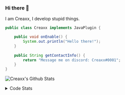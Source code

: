 ### Hi there 👋

I am Creaxx, I develop stupid things. 

```java
public class Creaxx implements JavaPlugin {

    public void onEnable() {
        System.out.println("Hello there!");
    }
    
    public String getContactInfo() {
        return "Message me on discord: Creaxx#0001";
    }
}
```

![Creaxx's Github Stats](https://github-readme-stats.vercel.app/api?username=CreaxxOG&show_icons=true&theme=dark&count_private=true)

<details>
  <summary>Code Stats</summary>

<!--START_SECTION:waka-->
![Code Time](http://img.shields.io/badge/Code%20Time-1%2C129%20hrs%2025%20mins-blue)

![Lines of code](https://img.shields.io/badge/From%20Hello%20World%20I%27ve%20Written-166%20lines%20of%20code-blue)

**🐱 My GitHub Data** 

> 📦 66.2 kB Used in GitHub's Storage 
 > 
> 🏆 797 Contributions in the Year 2023
 > 
> 🚫 Not Opted to Hire
 > 
> 📜 4 Public Repositories 
 > 
> 🔑 2 Private Repositories 
 > 
**I'm an Early 🐤** 

```text
🌞 Morning                175 commits         ██░░░░░░░░░░░░░░░░░░░░░░░   06.75 % 
🌆 Daytime                1145 commits        ███████████░░░░░░░░░░░░░░   44.17 % 
🌃 Evening                1230 commits        ████████████░░░░░░░░░░░░░   47.45 % 
🌙 Night                  42 commits          ░░░░░░░░░░░░░░░░░░░░░░░░░   01.62 % 
```
📅 **I'm Most Productive on Sunday** 

```text
Monday                   316 commits         ███░░░░░░░░░░░░░░░░░░░░░░   12.19 % 
Tuesday                  327 commits         ███░░░░░░░░░░░░░░░░░░░░░░   12.62 % 
Wednesday                318 commits         ███░░░░░░░░░░░░░░░░░░░░░░   12.27 % 
Thursday                 408 commits         ████░░░░░░░░░░░░░░░░░░░░░   15.74 % 
Friday                   222 commits         ██░░░░░░░░░░░░░░░░░░░░░░░   08.56 % 
Saturday                 494 commits         █████░░░░░░░░░░░░░░░░░░░░   19.06 % 
Sunday                   507 commits         █████░░░░░░░░░░░░░░░░░░░░   19.56 % 
```


📊 **This Week I Spent My Time On** 

```text
💬 Programming Languages: 
Java                     14 hrs 49 mins      ███████████████████████░░   93.95 % 
XML                      37 mins             █░░░░░░░░░░░░░░░░░░░░░░░░   03.96 % 
Kotlin                   5 mins              ░░░░░░░░░░░░░░░░░░░░░░░░░   00.55 % 
Text                     4 mins              ░░░░░░░░░░░░░░░░░░░░░░░░░   00.51 % 
YAML                     3 mins              ░░░░░░░░░░░░░░░░░░░░░░░░░   00.35 % 

🔥 Editors: 
IntelliJ                 15 hrs 46 mins      █████████████████████████   100.00 % 
```

**I Mostly Code in Java** 

```text
Java                     15 repos            ████████████████░░░░░░░░░   65.22 % 
Kotlin                   7 repos             ████████░░░░░░░░░░░░░░░░░   30.43 % 
EJS                      1 repo              █░░░░░░░░░░░░░░░░░░░░░░░░   04.35 % 
```




 Last Updated on 24/02/2023 06:26:09 UTC
<!--END_SECTION:waka-->
</details>
